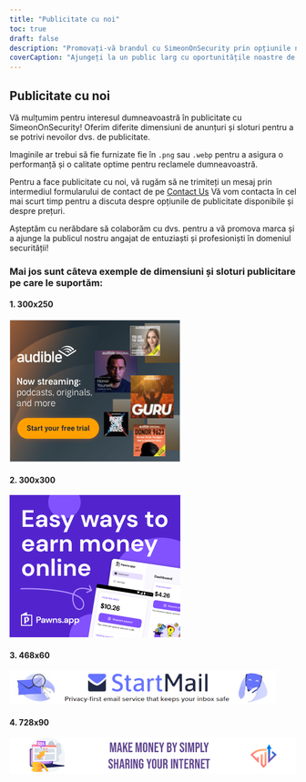 ```yaml
---
title: "Publicitate cu noi"
toc: true
draft: false
description: "Promovați-vă brandul cu SimeonOnSecurity prin opțiunile noastre de publicitate."
coverCaption: "Ajungeți la un public larg cu oportunitățile noastre de publicitate."
---
```


## Publicitate cu noi

Vă mulțumim pentru interesul dumneavoastră în publicitate cu SimeonOnSecurity! Oferim diferite dimensiuni de anunțuri și sloturi pentru a se potrivi nevoilor dvs. de publicitate.

Imaginile ar trebui să fie furnizate fie în `.png` sau `.webp` pentru a asigura o performanță și o calitate optime pentru reclamele dumneavoastră.

Pentru a face publicitate cu noi, vă rugăm să ne trimiteți un mesaj prin intermediul formularului de contact de pe [Contact Us](https://simeononsecurity.ch/contactus/) Vă vom contacta în cel mai scurt timp pentru a discuta despre opțiunile de publicitate disponibile și despre prețuri.

Așteptăm cu nerăbdare să colaborăm cu dvs. pentru a vă promova marca și a ajunge la publicul nostru angajat de entuziaști și profesioniști în domeniul securității!

### Mai jos sunt câteva exemple de dimensiuni și sloturi publicitare pe care le suportăm:

#### 1. 300x250
![300x250 Ad](/img/ads/amazon/audible-300x250.png)

#### 2. 300x300
![300x300 Ad](/img/ads/pawnsapp/earn_money_general_300x300.png)

#### 3. 468x60
![468x60 Ad](/img/ads/startmail/startmail_468x60.png)

#### 4. 728x90
![728x90 Ad](/img/ads/traffmonetizer/make_money_by_simply_sharing_your_internet-728x90.png)
